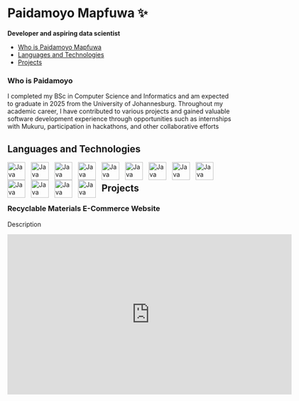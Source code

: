 # Paidamoyo Mapfuwa ✨
**Developer and aspiring data scientist**

 <p align="left">
   <ul>
   <li><a href="#intro">Who is Paidamoyo Mapfuwa</a> <br/></li>
   <li><a href="#skills">Languages and Technologies</a>  <br/></li>
   <li><a href="#projects">Projects</a>  <br/></li>
   </ul>  
 </p> 
 
<p align="left">
 <h3 id="intro">Who is Paidamoyo</h2>
 I completed my BSc in Computer Science and Informatics and am expected to graduate in 2025 from the University of
 Johannesburg. Throughout my academic career, I have contributed to various projects and gained valuable software
 development experience through opportunities such as internships with Mukuru, participation in hackathons, and other
 collaborative efforts
 </p>

 <p align="left">
 <h2 id="skills">Languages and Technologies</h2>
 <img align="left" alt="Java" width="40px" style="padding-right:10px;" src="https://cdn.jsdelivr.net/gh/devicons/devicon@latest/icons/java/java-original.svg"/>
 <img align="left" alt="Java" width="40px" style="padding-right:10px;" align="left" alt="Java" width="40px" style="padding-right:10px;" src="https://cdn.jsdelivr.net/gh/devicons/devicon@latest/icons/mysql/mysql-original.svg" />         
 <img align="left" alt="Java" width="40px" style="padding-right:10px;" src="https://cdn.jsdelivr.net/gh/devicons/devicon@latest/icons/azuresqldatabase/azuresqldatabase-original.svg" />
 <img align="left" alt="Java" width="40px" style="padding-right:10px;" src="https://cdn.jsdelivr.net/gh/devicons/devicon@latest/icons/cplusplus/cplusplus-original.svg" />
 <img align="left" alt="Java" width="40px" style="padding-right:10px;" src="https://cdn.jsdelivr.net/gh/devicons/devicon@latest/icons/csharp/csharp-original.svg" />
 <img align="left" alt="Java" width="40px" style="padding-right:10px;" src="https://cdn.jsdelivr.net/gh/devicons/devicon@latest/icons/html5/html5-original.svg" />
 <img align="left" alt="Java" width="40px" style="padding-right:10px;" src="https://cdn.jsdelivr.net/gh/devicons/devicon@latest/icons/css3/css3-original.svg" />
 <img align="left" alt="Java" width="40px" style="padding-right:10px;" src="https://cdn.jsdelivr.net/gh/devicons/devicon@latest/icons/dotnetcore/dotnetcore-original.svg" />
 <img align="left" alt="Java" width="40px" style="padding-right:10px;" src="https://cdn.jsdelivr.net/gh/devicons/devicon@latest/icons/python/python-original.svg" />
 <img align="left" alt="Java" width="40px" style="padding-right:10px;" src="https://cdn.jsdelivr.net/gh/devicons/devicon@latest/icons/jupyter/jupyter-original-wordmark.svg" />
 <img align="left" alt="Java" width="40px" style="padding-right:10px;" src="https://cdn.jsdelivr.net/gh/devicons/devicon@latest/icons/anaconda/anaconda-original.svg"/>
 <img align="left" alt="Java" width="40px" style="padding-right:10px;" src="https://cdn.jsdelivr.net/gh/devicons/devicon@latest/icons/visualbasic/visualbasic-original.svg"/>
 <img align="left" alt="Java" width="40px" style="padding-right:10px;" src="https://cdn.jsdelivr.net/gh/devicons/devicon@latest/icons/wasm/wasm-original.svg" />         
 </p>
 <br/>

 <div align="left">
  <h2 id="projects">Projects</h2>
  <h3>Recyclable Materials E-Commerce Website</h3>
  <p align="left">
    Description
  </p>
  <iframe 
    width="640" 
    height="360" 
    src="https://www.youtube.com/embed/nDZlX3fvj90?si=wF1WcyhsCsJGRQHF" 
    title="Recyclable Materials E-Commerce Website" 
    frameborder="0" 
    allow="accelerometer; autoplay; clipboard-write; encrypted-media; gyroscope; picture-in-picture" 
    allowfullscreen>
  </iframe>
</div>





 
 



